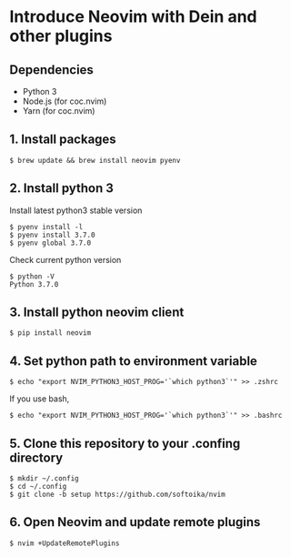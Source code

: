 # Introduce Neovim with Dein and other plugins
## Dependencies
- Python 3
- Node.js (for coc.nvim)
- Yarn (for coc.nvim)

## 1. Install packages
```
$ brew update && brew install neovim pyenv
```
## 2. Install python 3
Install latest python3 stable version
```
$ pyenv install -l
$ pyenv install 3.7.0
$ pyenv global 3.7.0
```
Check current python version
```
$ python -V
Python 3.7.0
```

## 3. Install python neovim client
```
$ pip install neovim
```

## 4. Set python path to environment variable
```
$ echo "export NVIM_PYTHON3_HOST_PROG='`which python3`'" >> .zshrc
```
If you use bash, 
```
$ echo "export NVIM_PYTHON3_HOST_PROG='`which python3`'" >> .bashrc
```

## 5. Clone this repository to your .confing directory
```
$ mkdir ~/.config
$ cd ~/.config
$ git clone -b setup https://github.com/softoika/nvim
```

## 6. Open Neovim and update remote plugins
```
$ nvim +UpdateRemotePlugins
```
